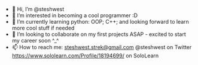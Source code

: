 - 👋 Hi, I’m @steshwest
- 👀 I’m interested in becoming a cool programmer :D
- 🌱 I’m currently learning python: OOP; C++; and looking forward to learn more cool stuff if needed
- 💞️ I’m looking to collaborate on my first projects ASAP - excited to start my career soon ^_^
- 📫 How to reach me: 
steshwest.strek@gmail.com
@steshwest on Twitter
https://www.sololearn.com/Profile/18194699/ on SoloLearn

<!---
steshwest/steshwest is a ✨ special ✨ repository because its `README.md` (this file) appears on your GitHub profile.
You can click the Preview link to take a look at your changes.
--->
